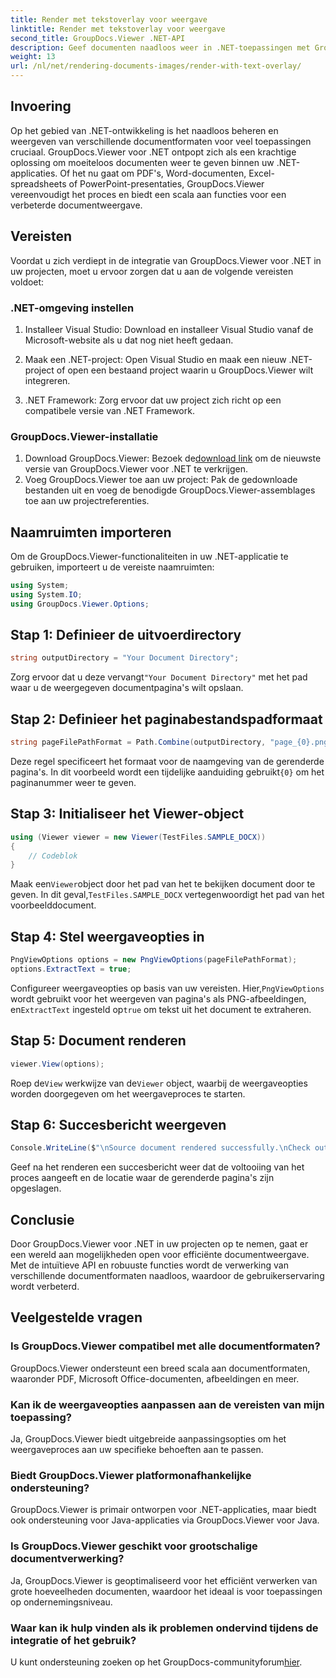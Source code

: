 ```yaml
---
title: Render met tekstoverlay voor weergave
linktitle: Render met tekstoverlay voor weergave
second_title: GroupDocs.Viewer .NET-API
description: Geef documenten naadloos weer in .NET-toepassingen met GroupDocs.Viewer, die verschillende formaten ondersteunt voor een verbeterde gebruikerservaring.
weight: 13
url: /nl/net/rendering-documents-images/render-with-text-overlay/
---
```

## Invoering
Op het gebied van .NET-ontwikkeling is het naadloos beheren en weergeven van verschillende documentformaten voor veel toepassingen cruciaal. GroupDocs.Viewer voor .NET ontpopt zich als een krachtige oplossing om moeiteloos documenten weer te geven binnen uw .NET-applicaties. Of het nu gaat om PDF's, Word-documenten, Excel-spreadsheets of PowerPoint-presentaties, GroupDocs.Viewer vereenvoudigt het proces en biedt een scala aan functies voor een verbeterde documentweergave.
## Vereisten
Voordat u zich verdiept in de integratie van GroupDocs.Viewer voor .NET in uw projecten, moet u ervoor zorgen dat u aan de volgende vereisten voldoet:
### .NET-omgeving instellen
1. Installeer Visual Studio: Download en installeer Visual Studio vanaf de Microsoft-website als u dat nog niet heeft gedaan.
   
2. Maak een .NET-project: Open Visual Studio en maak een nieuw .NET-project of open een bestaand project waarin u GroupDocs.Viewer wilt integreren.
3. .NET Framework: Zorg ervoor dat uw project zich richt op een compatibele versie van .NET Framework.
### GroupDocs.Viewer-installatie
1.  Download GroupDocs.Viewer: Bezoek de[download link](https://releases.groupdocs.com/viewer/net/) om de nieuwste versie van GroupDocs.Viewer voor .NET te verkrijgen.
2. Voeg GroupDocs.Viewer toe aan uw project: Pak de gedownloade bestanden uit en voeg de benodigde GroupDocs.Viewer-assemblages toe aan uw projectreferenties.

## Naamruimten importeren
Om de GroupDocs.Viewer-functionaliteiten in uw .NET-applicatie te gebruiken, importeert u de vereiste naamruimten:
```csharp
using System;
using System.IO;
using GroupDocs.Viewer.Options;
```

## Stap 1: Definieer de uitvoerdirectory
```csharp
string outputDirectory = "Your Document Directory";
```
 Zorg ervoor dat u deze vervangt`"Your Document Directory"` met het pad waar u de weergegeven documentpagina's wilt opslaan.
## Stap 2: Definieer het paginabestandspadformaat
```csharp
string pageFilePathFormat = Path.Combine(outputDirectory, "page_{0}.png");
```
 Deze regel specificeert het formaat voor de naamgeving van de gerenderde pagina's. In dit voorbeeld wordt een tijdelijke aanduiding gebruikt`{0}` om het paginanummer weer te geven.
## Stap 3: Initialiseer het Viewer-object
```csharp
using (Viewer viewer = new Viewer(TestFiles.SAMPLE_DOCX))
{
    // Codeblok
}
```
 Maak een`Viewer`object door het pad van het te bekijken document door te geven. In dit geval,`TestFiles.SAMPLE_DOCX` vertegenwoordigt het pad van het voorbeelddocument.
## Stap 4: Stel weergaveopties in
```csharp
PngViewOptions options = new PngViewOptions(pageFilePathFormat);
options.ExtractText = true;
```
 Configureer weergaveopties op basis van uw vereisten. Hier,`PngViewOptions` wordt gebruikt voor het weergeven van pagina's als PNG-afbeeldingen, en`ExtractText` ingesteld op`true` om tekst uit het document te extraheren.
## Stap 5: Document renderen
```csharp
viewer.View(options);
```
 Roep de`View` werkwijze van de`Viewer` object, waarbij de weergaveopties worden doorgegeven om het weergaveproces te starten.
## Stap 6: Succesbericht weergeven
```csharp
Console.WriteLine($"\nSource document rendered successfully.\nCheck output in {outputDirectory}.");
```
Geef na het renderen een succesbericht weer dat de voltooiing van het proces aangeeft en de locatie waar de gerenderde pagina's zijn opgeslagen.

## Conclusie
Door GroupDocs.Viewer voor .NET in uw projecten op te nemen, gaat er een wereld aan mogelijkheden open voor efficiënte documentweergave. Met de intuïtieve API en robuuste functies wordt de verwerking van verschillende documentformaten naadloos, waardoor de gebruikerservaring wordt verbeterd.
## Veelgestelde vragen
### Is GroupDocs.Viewer compatibel met alle documentformaten?
GroupDocs.Viewer ondersteunt een breed scala aan documentformaten, waaronder PDF, Microsoft Office-documenten, afbeeldingen en meer.
### Kan ik de weergaveopties aanpassen aan de vereisten van mijn toepassing?
Ja, GroupDocs.Viewer biedt uitgebreide aanpassingsopties om het weergaveproces aan uw specifieke behoeften aan te passen.
### Biedt GroupDocs.Viewer platformonafhankelijke ondersteuning?
GroupDocs.Viewer is primair ontworpen voor .NET-applicaties, maar biedt ook ondersteuning voor Java-applicaties via GroupDocs.Viewer voor Java.
### Is GroupDocs.Viewer geschikt voor grootschalige documentverwerking?
Ja, GroupDocs.Viewer is geoptimaliseerd voor het efficiënt verwerken van grote hoeveelheden documenten, waardoor het ideaal is voor toepassingen op ondernemingsniveau.
### Waar kan ik hulp vinden als ik problemen ondervind tijdens de integratie of het gebruik?
 U kunt ondersteuning zoeken op het GroupDocs-communityforum[hier](https://forum.groupdocs.com/c/viewer/9).